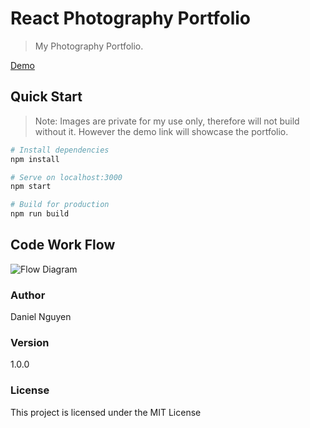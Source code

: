 # React Photography Portfolio
> My Photography Portfolio. 

[Demo](https://danielnuwin.github.io)
## Quick Start
> Note: Images are private for my use only, therefore will not build without it. However the demo link will showcase the portfolio. 
``` bash
# Install dependencies
npm install

# Serve on localhost:3000
npm start

# Build for production
npm run build
```

## Code Work Flow
![Flow Diagram](https://www.dropbox.com/s/6l7tl4mvuh4dci7/Portfolio_Flowdiagram.png?raw=1)

### Author

Daniel Nguyen

### Version

1.0.0

### License

This project is licensed under the MIT License
